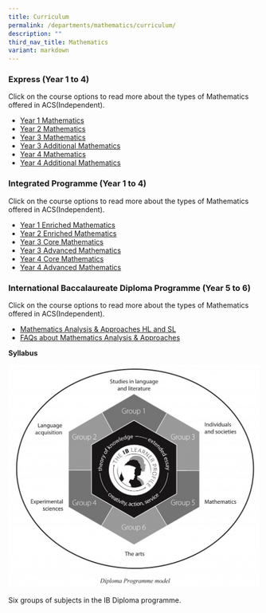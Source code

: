 ```yaml
---
title: Curriculum
permalink: /departments/mathematics/curriculum/
description: ""
third_nav_title: Mathematics
variant: markdown
---
```

### Express (Year 1 to 4)

Click on the course options to read more about the types of Mathematics offered in ACS(Independent).

*   <a href="/files/Our%20Departments/Mathematics/Year-1-Express-Mathematics.pdf" target="_blank">Year 1&nbsp;Mathematics</a>
*   <a href="/files/Our%20Departments/Mathematics%202024/Year_2_Express_Mathematics.pdf" target="_blank">Year 2&nbsp;Mathematics</a>
*   <a href="/files/Our%20Departments/Mathematics%202024/Year_3_Express_Mathematics.pdf" target="_blank">Year 3 Mathematics</a>
*   <a href="/files/Our%20Departments/Mathematics/Year-3-Express-Additional-Mathematics.pdf" target="_blank">Year 3 Additional Mathematics</a>
*   <a href="/files/Our%20Departments/Mathematics%202024/Year_4_Express_Mathematics.pdf" target="_blank">Year 4 Mathematics</a>
*   <a href="/files/Our%20Departments/Mathematics%202024/Year_4_Express_Add_Math.pdf" target="_blank">Year 4 Additional Mathematics</a>

### Integrated Programme (Year 1 to 4)

Click on the course options to read more about the types of Mathematics offered in ACS(Independent).

*   <a href="/files/Our%20Departments/Mathematics/Year-1-Enriched-Mathematics.pdf" target="_blank">Year 1 Enriched Mathematics</a>
*   <a href="/files/Our%20Departments/Mathematics%202024/Year_2IP_Enriched_Mathematics.pdf" target="_blank">Year 2 Enriched Mathematics</a>
*   <a href="/files/Our%20Departments/Mathematics%202024/Year_3IP_Core_Mathematics.pdf" target="_blank">Year 3 Core Mathematics</a>
*   <a href="/files/Our%20Departments/Mathematics/Y3IP_Advanced-Math.pdf" target="_blank">Year 3 Advanced Mathematics</a>
*   <a href="/files/Our%20Departments/Mathematics/Year-4IP-Core-Mathematics.pdf" target="_blank">Year 4 Core Mathematics</a>
*   <a href="/files/Our%20Departments/Mathematics/Year-4IP-Advanced-Mathematics.pdf" target="_blank">Year 4 Advanced Mathematics</a>

### International Baccalaureate Diploma Programme (Year 5 to 6)

Click on the course options to read more about the types of Mathematics offered in ACS(Independent).

*   <a href="/files/Our%20Departments/Mathematics/subject-brief-dp-math-analysis-and-approaches-en.pdf" target="_blank">Mathematics Analysis &amp; Approaches HL and SL</a>
*   <a href="/files/Our%20Departments/Mathematics/FAQ-on-Maths-AA.pdf" target="_blank">FAQs about Mathematics Analysis &amp; Approaches</a>

**Syllabus**

<a href="/images/Our%20Departments/Diploma-Programme-Model-1024x911-1024x911.jpg"> <img src="/images/Our%20Departments/Diploma-Programme-Model-1024x911-1024x911.jpg"></a>

Six groups of subjects in the IB Diploma programme.